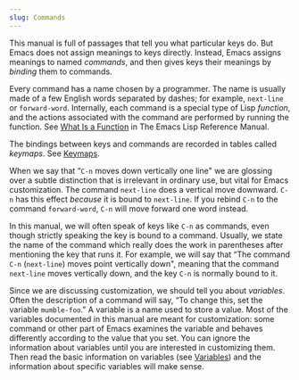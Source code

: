 ```yaml
---
slug: Commands
---
```


This manual is full of passages that tell you what particular keys do. But Emacs does not assign meanings to keys directly. Instead, Emacs assigns meanings to named *commands*, and then gives keys their meanings by *binding* them to commands.

Every command has a name chosen by a programmer. The name is usually made of a few English words separated by dashes; for example, `next-line` or `forward-word`. Internally, each command is a special type of Lisp *function*, and the actions associated with the command are performed by running the function. See [What Is a Function](https://www.gnu.org/software/emacs/manual/html_mono/elisp.html#What-Is-a-Function) in The Emacs Lisp Reference Manual.

The bindings between keys and commands are recorded in tables called *keymaps*. See [Keymaps](Keymaps).

When we say that “`C-n` moves down vertically one line" we are glossing over a subtle distinction that is irrelevant in ordinary use, but vital for Emacs customization. The command `next-line` does a vertical move downward. `C-n` has this effect *because* it is bound to `next-line`. If you rebind `C-n` to the command `forward-word`, `C-n` will move forward one word instead.

In this manual, we will often speak of keys like `C-n` as commands, even though strictly speaking the key is bound to a command. Usually, we state the name of the command which really does the work in parentheses after mentioning the key that runs it. For example, we will say that “The command `C-n` (`next-line`) moves point vertically down", meaning that the command `next-line` moves vertically down, and the key `C-n` is normally bound to it.

Since we are discussing customization, we should tell you about *variables*. Often the description of a command will say, “To change this, set the variable `mumble-foo`." A variable is a name used to store a value. Most of the variables documented in this manual are meant for customization: some command or other part of Emacs examines the variable and behaves differently according to the value that you set. You can ignore the information about variables until you are interested in customizing them. Then read the basic information on variables (see [Variables](Variables)) and the information about specific variables will make sense.

